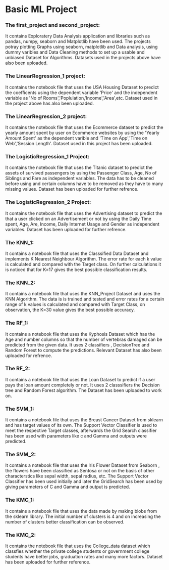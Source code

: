 # Basic ML Project 

### The first_project and second_project:
It contains Exploratery Data Analysis application and libraries such as pandas, numpy, seaborn and Matplotlib have been used. 
The projects potray plotting Graphs using seaborn, matplotlib and Data analysis, using dummy varibles and Data Cleaning methods to set up a usable and unbiased Dataset for Algorithms.
Datasets used in the projects above have also been uploaded.

### The LinearRegression_1 project:
It contains the notebook file that uses the USA Housing Dataset to predict the coefficents using the dependent variable 'Price' and the independent variable as 'No of Rooms','Poplulation,'Income','Area',etc.
Dataset used in the project above has also been uploaded.

### The LinearRegression_2 project:
It contains the notebook file that uses the Ecommerce dataset to predict the yearly amount spent by user on Ecommerce websites by using the 'Yearly Amount Spent' as the dependent varible and 'Time on App','Time on Web','Session Length'.
Dataset used in this project has been uploaded.

### The LogisticRegression_1 Project:
It contains the notebook file that uses the Titanic dataset to predict the assets of survived passengers by using the Passenger Class, Age, No of Siblings and Fare as independent variables. The data has to be cleaned before using and certain columns have to be removed as they have to many missing values.
Dataset has been uploaded for further refrence.

### The LogisticRegression_2 Project:
It contains the notebook file that uses the Advertising dataset to predict the that a user clicked on an Advertisement or not by using the Daily Time spent, Age, Are, Income, Daily Internet Usage and Gender as independent variables. 
Dataset has been uploaded for further refrence.

### The KNN_1:
It contains a notebook file that uses the Classsified Data Dataset and implements K Nearest Neighbour Algorithm. The error rate for each k value is calculated and compared with the Target class. On further calculations it is noticed that for K=17 gives the best possible classification results.

### The KNN_2:
It contains a notebook file that uses the KNN_Project Dataset and uses the KNN Algorithm. The data is is trained and tested and error rates for a certain range of k values is calculated and compared with Target Class, on observation, the K=30 value gives the best possible accuracy.

### The RF_1:
It contains a notebook file that uses the Kyphosis Dataset which has the Age and number columns so that the number of vertebras damaged can be predicted from the given data. It uses 2 classifiers , DecisionTree and Random Forest to compute the predictions.
Relevant Dataset has also been uploaded for refrence.

### The RF_2:
It contains a notebook file that uses the Loan Dataset to predict if a user pays the loan amount completely or not. It uses 2 classsifiers the Decision tree and Random Forest algorithm.
The Dataset has been uploaded to work on.

### The SVM_1:
It contains a notebook file that uses the Breast Cancer Dataset from sklearn and has target values of its own. The Support Vector Classifier is used to meet the respective Target classes, afterwards the Grid Search classifier has been used with parameters like c and Gamma and outputs were predicted. 


### The SVM_2:
It contains a notebook file that uses the Iris Flower Dataset from Seaborn , the flowers have been classified as Sentosa or not on the basis of other characterstics like sepal width, sepal radius, etc. The Support Vector Classifier has been used initially and later the GridSearch has been used by giving parameters of C and Gamma and output is predicted.

### The KMC_1:
It contains a notebook file that uses the data made by making blobs from the sklearn library. The initial number of clusters is 4 and on increasing the number of clusters better classification can be observed.

### The KMC_2:
It contains the notebook file that uses the College_data dataset which classfies whether the private college students or government college students have better jobs, graduation rates and many more factors.
Dataset has been uploaded for further reference.
